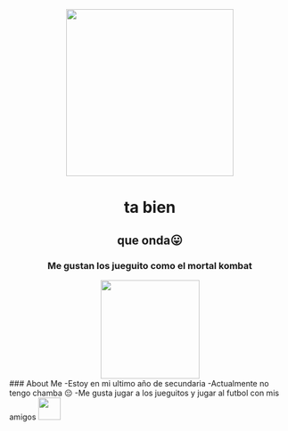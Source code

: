 <div class="header" align="center">
<img src="https://media0.giphy.com/media/WUDGo9jYZzVt3DExhi/giphy.gif?cid=ecf05e478vu5lz3ia5t4ji7zpvevqpp2sv0ib0kohu5yjeqm&ep=v1_gifs_search&rid=giphy.gif&ct=g" width="300">
<h1>ta bien</h1>
<h2>que onda😛</h2>
<h3>Me gustan los jueguito como el mortal kombat</h3>
<img src="https://media3.giphy.com/media/KeKKaZduCbJo1vIBsa/200w.webp?cid=ecf05e47h6nf2d8xz4ql3skex2d8ytr1wkiitbm1kkaz52dv&ep=v1_gifs_search&rid=200w.webp&ct=g" width="177">
</div>
### About Me
-Estoy en mi ultimo año de secundaria
-Actualmente no tengo chamba 😔
-Me gusta jugar a los jueguitos y jugar al futbol con mis amigos
<dlv class="logos" align="center" justify-content= "space-around">
<img src="https://cdn.icon-icons.com/icons2/1293/PNG/512/2363210-console-game-gaming-play-xbox_85516.png"width="40">
